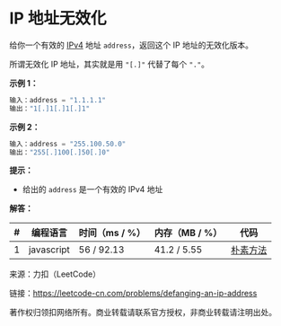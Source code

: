 # IP 地址无效化

给你一个有效的 [IPv4](https://baike.baidu.com/item/IPv4) 地址 `address`，返回这个 IP 地址的无效化版本。

所谓无效化 IP 地址，其实就是用 `"[.]"` 代替了每个 `"."`。

**示例 1：**

``` javascript
输入：address = "1.1.1.1"
输出："1[.]1[.]1[.]1"
```

**示例 2：**

``` javascript
输入：address = "255.100.50.0"
输出："255[.]100[.]50[.]0"
```

**提示：**

- 给出的 `address` 是一个有效的 IPv4 地址

**解答：**

**#**|**编程语言**|**时间（ms / %）**|**内存（MB / %）**|**代码**
--|--|--|--|--
1|javascript|56 / 92.13|41.2 / 5.55|[朴素方法](./javascript/ac_v1.js)

来源：力扣（LeetCode）

链接：https://leetcode-cn.com/problems/defanging-an-ip-address

著作权归领扣网络所有。商业转载请联系官方授权，非商业转载请注明出处。
